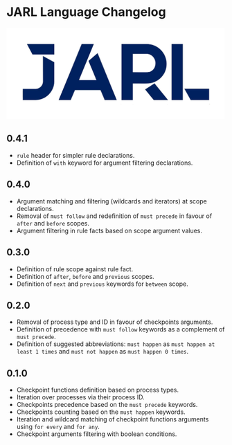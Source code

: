 # JARL Language Changelog

![](jarl_logo.png)



## 0.4.1

- `rule` header for simpler rule declarations.
- Definition of `with` keyword for argument filtering declarations.

## 0.4.0

- Argument matching and filtering (wildcards and iterators) at scope declarations.
- Removal of `must follow` and redefinition of `must precede` in favour of `after` and `before` scopes.
- Argument filtering in rule facts based on scope argument values.

## 0.3.0

- Definition of rule scope against rule fact.
- Definition of `after`, `before` and `previous` scopes.
- Definition of `next` and `previous` keywords for `between` scope.

## 0.2.0

- Removal of process type and ID in favour of checkpoints arguments.
- Definition of precedence with `must follow` keywords as a complement of `must precede`.
- Definition of suggested abbreviations: `must happen` as `must happen at least 1 times` and `must not happen` as `must happen 0 times`.

## 0.1.0

- Checkpoint functions definition based on process types.
- Iteration over processes via their process ID.
- Checkpoints precedence based on the `must precede` keywords. 
- Checkpoints counting based on the `must happen` keywords. 
- Iteration and wildcard matching of checkpoint functions arguments using `for every` and `for any`.
- Checkpoint arguments filtering with boolean conditions.
